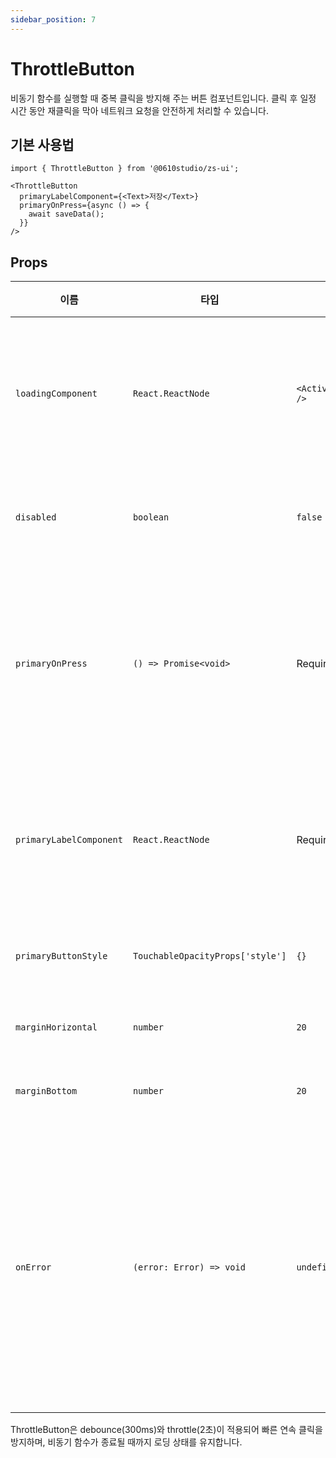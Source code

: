 ```yaml
---
sidebar_position: 7
---
```


# ThrottleButton

비동기 함수를 실행할 때 중복 클릭을 방지해 주는 버튼 컴포넌트입니다. 클릭 후 일정 시간 동안 재클릭을 막아 네트워크 요청을 안전하게 처리할 수 있습니다.

## 기본 사용법

```tsx
import { ThrottleButton } from '@0610studio/zs-ui';

<ThrottleButton
  primaryLabelComponent={<Text>저장</Text>}
  primaryOnPress={async () => {
    await saveData();
  }}
/>
```

## Props

| 이름 | 타입 | 기본값 | 설명 |
|------|------|--------|------|
| `loadingComponent` | `React.ReactNode` | `<ActivityIndicator />` | 로딩 중 표시할 컴포넌트 |
| `disabled` | `boolean` | `false` | 비활성화 여부 |
| `primaryOnPress` | `() => Promise<void>` | Required | 버튼 클릭 시 실행될 비동기 함수 |
| `primaryLabelComponent` | `React.ReactNode` | Required | 버튼에 표시될 컴포넌트 |
| `primaryButtonStyle` | `TouchableOpacityProps['style']` | `{}` | 버튼 스타일 |
| `marginHorizontal` | `number` | `20` | 좌우 여백 |
| `marginBottom` | `number` | `20` | 하단 여백 |
| `onError` | `(error: Error) => void` | `undefined` | 비동기 함수 실행 중 오류 발생 시 호출되는 함수 |

ThrottleButton은 debounce(300ms)와 throttle(2초)이 적용되어 빠른 연속 클릭을 방지하며, 비동기 함수가 종료될 때까지 로딩 상태를 유지합니다.
